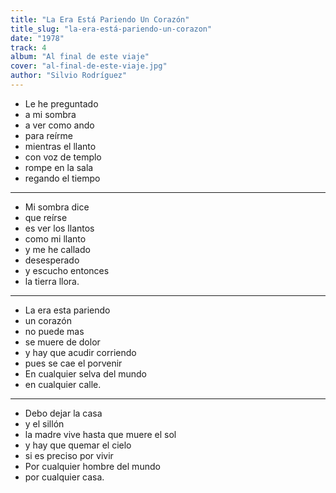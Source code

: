 ```yaml
---
title: "La Era Está Pariendo Un Corazón"
title_slug: "la-era-está-pariendo-un-corazon"
date: "1978"
track: 4
album: "Al final de este viaje"
cover: "al-final-de-este-viaje.jpg"
author: "Silvio Rodríguez"
---
```


- Le he preguntado
- a mi sombra
- a ver como ando
- para reírme
- mientras el llanto
- con voz de templo
- rompe en la sala
- regando el tiempo

---

- Mi sombra dice
- que reírse
- es ver los llantos
- como mi llanto
- y me he callado
- desesperado
- y escucho entonces
- la tierra llora.

---

- La era esta pariendo
- un corazón
- no puede mas
- se muere de dolor
- y hay que acudir corriendo
- pues se cae el porvenir
- En cualquier selva del mundo
- en cualquier calle.

---

- Debo dejar la casa
- y el sillón
- la madre vive hasta que muere el sol
- y hay que quemar el cielo
- si es preciso por vivir
- Por cualquier hombre del mundo
- por cualquier casa.
